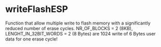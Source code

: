 # writeFlashESP
Function that allow multiple write to flash memory with a significantly reduced number of erase cycles. NR_OF_BLOCKS = 2 (8KB), LENGHT_IN_32BIT_WORDS = 2 (8 Bytes) are 1024 write of 6 Bytes user data for one erase cycle!

